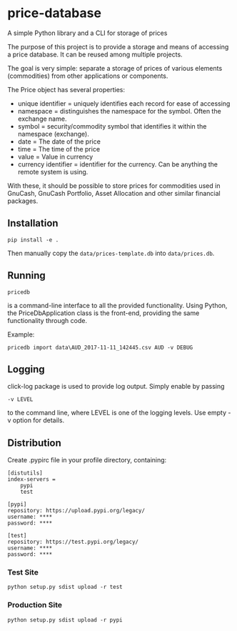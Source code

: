# price-database

A simple Python library and a CLI for storage of prices

The purpose of this project is to provide a storage and means of accessing a price database. It can be reused among multiple projects.

The goal is very simple: separate a storage of prices of various elements (commodities) from other applications or components.

The Price object has several properties:

- unique identifier = uniquely identifies each record for ease of accessing
- namespace = distinguishes the namespace for the symbol. Often the exchange name.
- symbol = security/commodity symbol that identifies it within the namespace (exchange).
- date = The date of the price
- time = The time of the price
- value = Value in currency
- currency identifier = identifier for the currency. Can be anything the remote system is using.

With these, it should be possible to store prices for commodities used in GnuCash, GnuCash Portfolio, Asset Allocation and other similar financial packages.

## Installation

`pip install -e .`

Then manually copy the `data/prices-template.db` into `data/prices.db`.

## Running

`pricedb`

is a command-line interface to all the provided functionality.
Using Python, the PriceDbApplication class is the front-end, providing the same functionality through code.

Example:

`pricedb import data\AUD_2017-11-11_142445.csv AUD -v DEBUG`

## Logging

click-log package is used to provide log output. Simply enable by passing 

`-v LEVEL`

to the command line, where LEVEL is one of the logging levels. Use empty -v option for details.

## Distribution

Create .pypirc file in your profile directory, containing:

```
[distutils]
index-servers =
    pypi
    test

[pypi]
repository: https://upload.pypi.org/legacy/
username: ****
password: ****

[test]
repository: https://test.pypi.org/legacy/
username: ****
password: ****
```

### Test Site

```
python setup.py sdist upload -r test
```

### Production Site

```
python setup.py sdist upload -r pypi
```